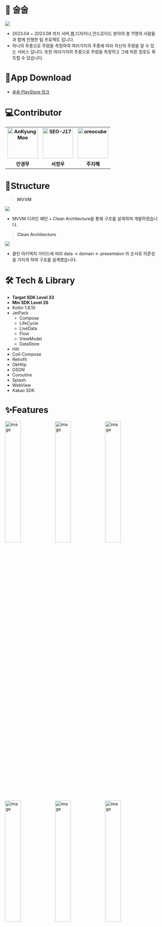 # 🍺 술술

<img src =https://github.com/SEO-J17/CanyonGG/assets/59912150/1c966b95-d8d6-449d-9978-9c0f0fce4be0 />

+ 2023.04 ~ 2023.08 까지 서버,웹,디자이너,안드로이드 분야의 총 11명의 사람들과 함께 진행한 팀 프로젝트 입니다.
+ 하나의 주종으로 주량을 측정하여 여러가지의 주종에 따라 자신의 주량을 알 수 있는 서비스 입니다. 또한 여러가지의 주종으로 주량을 측정하고 그에 따른 칭호도 획득할 수 있습니다.
  
# 💾App Download
+ [술술 PlayStore 링크](https://play.google.com/store/apps/details?id=com.mashup.alcoholfree)

# 💻Contributor
<div align="center">
<table style="font-weight : bold">
      <tr>
         <td align="center">
              <a href="https://github.com/AnKyungMoo ">                 
                  <img alt="AnKyungMoo" src="https://avatars.githubusercontent.com/AnKyungMoo " width="100" />            
              </a>
          </td>
          <td align="center">
              <a href="https://github.com/SEO-J17">                 
                  <img alt="SEO-J17" src="https://avatars.githubusercontent.com/SEO-J17" width="100" />            
              </a>
          </td>
          <td align="center">
              <a href="https://github.com/oreocube">                 
                  <img alt="oreocube" src="https://avatars.githubusercontent.com/oreocube" width="100" />            
              </a>
          </td>
      </tr>
      <tr>
          <td align="center">안경무</td>
          <td align="center">서정우</td>
          <td align="center">주지혜</td>
      </tr>
  </table>
</div>

# 🎨Structure
> **MVVM**

  <img src=https://user-images.githubusercontent.com/59912150/229727957-6ba9efc6-032c-433e-b4df-e1c9dbcc7595.png>

  + MVVM 디자인 패턴 + Clean Architecture을 통해 구조를 설계하여 개발하였습니다.


> **Clean Architecture**

  <img src=https://github.com/SEO-J17/CanyonGG/assets/59912150/16f69d90-2eaa-41ae-abc2-39757d48bdc2>

+ 클린 아키텍처 가이드에 따라 data -> domain <- presentaion 의 순서로 의존성을 가지게 하여 구조를 설계했습니다.


# 🛠 Tech & Library

+ **Target SDK Level 33**
+ **Min SDK Level 26**
+ Kotlin 1.8.10
+ JetPack
    + Compose
    + LifeCycle
    + LiveData
    + Flow
    + ViewModel
    + DataStore
+ Hilt
+ Coil-Compose
+ Retrofit
+ OkHttp
+ GSON
+ Coroutine
+ Splash
+ WebView
+ Kakao SDK

# ✨Features
<div>
    <img
        width="32%"
        alt="image"
        src="https://github.com/SEO-J17/CanyonGG/assets/59912150/1f58474d-7b86-44a7-b717-334d5e82a85a"
    />
    <img
        width="32%"
        alt="image"
        src="https://github.com/SEO-J17/CanyonGG/assets/59912150/dea93146-001d-4ea7-a11c-31e1680919a2"
    />
    <img
        width="32%"
        alt="image"
        src="https://github.com/SEO-J17/CanyonGG/assets/59912150/0121cc99-6e28-4c02-9904-a40d92f2c6ba"
    />
</div>

<div>
   <img
        width="32%"
        alt="image"
        src="https://github.com/SEO-J17/CanyonGG/assets/59912150/01a32cb4-35a0-41b0-b52e-cda0d3a2feb8"
    />
    <img
        width="32%"
        alt="image"
        src="https://github.com/SEO-J17/CanyonGG/assets/59912150/b081559a-f36f-4c5b-abdb-16ac0f9ebbd3"
    />
    <img
        width="32%"
        alt="image"
        src="https://github.com/SEO-J17/CanyonGG/assets/59912150/497234da-eb3b-41c8-82fc-58073bc8fabc"
    />
</div>

# 🎞Result
https://github.com/SEO-J17/CanyonGG/assets/59912150/b8b149c0-efcd-462b-b111-1ad1dc03a7c0
